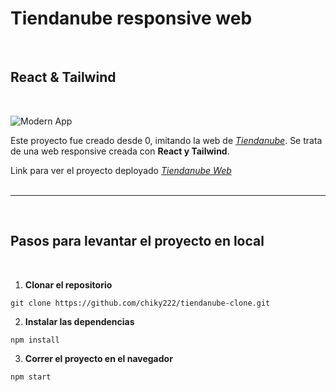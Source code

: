 # Tiendanube responsive web

<br>

## React & Tailwind

<br>

![Modern App](https://res.cloudinary.com/dyfvpilfz/image/upload/v1685732025/tiendanube_kgbigp.png)

Este proyecto fue creado desde 0, imitando la web de _[Tiendanube](https://www.tiendanube.com/)_.
Se trata de una web responsive creada con **React y Tailwind**.

Link para ver el proyecto deployado
_[Tiendanube Web](https://tiendanubewebclone.netlify.app/)_
<br>
<br>

<hr>
<br>

## Pasos para levantar el proyecto en local

<br>

1.  **Clonar el repositorio**

```
git clone https://github.com/chiky222/tiendanube-clone.git
```

2. **Instalar las dependencias**

```
npm install
```

3. **Correr el proyecto en el navegador**

```
npm start
```
